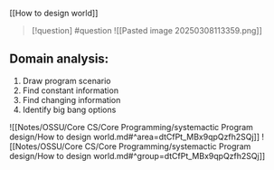 [[How to design world]]


> [!question] 
> #question
> ![[Pasted image 20250308113359.png]] 
## Domain analysis: 

1. Draw program scenario
2. Find constant information 
3. Find changing information
4. Identify big bang options



![[Notes/OSSU/Core CS/Core Programming/systemactic Program design/How to design world.md#^area=dtCfPt_MBx9qpQzfh2SQj]]
![[Notes/OSSU/Core CS/Core Programming/systemactic Program design/How to design world.md#^group=dtCfPt_MBx9qpQzfh2SQj]]